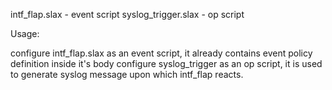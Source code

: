 intf_flap.slax - event script
syslog_trigger.slax - op script

Usage:

configure intf_flap.slax as an event script, it already contains event policy definition inside it's body
configure syslog_trigger as an op script, it is used to generate syslog message upon which intf_flap reacts. 

